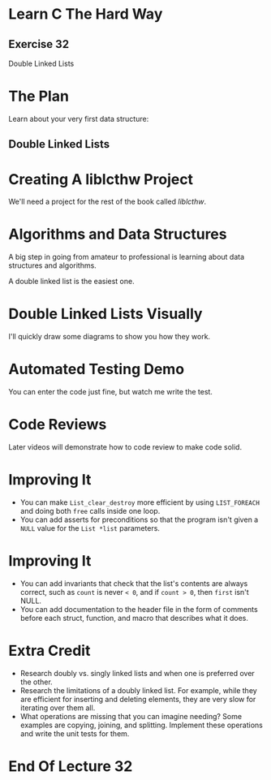 Learn C The Hard Way
=======

Exercise 32
----

Double Linked Lists



The Plan
====

Learn about your very first data structure:

Double Linked Lists
----



Creating A liblcthw Project
====

We'll need a project for the rest of the book called *liblcthw*.



Algorithms and Data Structures
====

A big step in going from amateur to professional is learning
about data structures and algorithms.

A double linked list is the easiest one.



Double Linked Lists Visually
====

I'll quickly draw some diagrams to show you how they work.



Automated Testing Demo
====

You can enter the code just fine, but watch me write
the test.



Code Reviews
====

Later videos will demonstrate how to code review to make code solid.



Improving It
====

* You can make ``List_clear_destroy`` more efficient by using
  ``LIST_FOREACH`` and doing both ``free`` calls inside one
  loop.
* You can add asserts for preconditions so that the program isn't given a ``NULL``
  value for the ``List *list`` parameters.



Improving It
====

* You can add invariants that check that the list's contents are always correct,
  such as ``count`` is never ``< 0``, and if ``count > 0``, then ``first`` isn't NULL.
* You can add documentation to the header file in the form of comments before
  each struct, function, and macro that describes what it does.



Extra Credit
====

* Research doubly vs. singly linked lists and when one is preferred over
  the other.
* Research the limitations of a doubly linked list.  For example, while they
  are efficient for inserting and deleting elements, they are very slow for
  iterating over them all.
* What operations are missing that you can imagine needing?  Some examples
  are copying, joining, and splitting.  Implement these operations and write the
  unit tests for them.



End Of Lecture 32
=====



